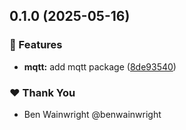 ## 0.1.0 (2025-05-16)

### 🚀 Features

- **mqtt:** add mqtt package ([8de93540](https://github.com/hass-blocks/hass-blocks/commit/8de93540))

### ❤️ Thank You

- Ben Wainwright @benwainwright
